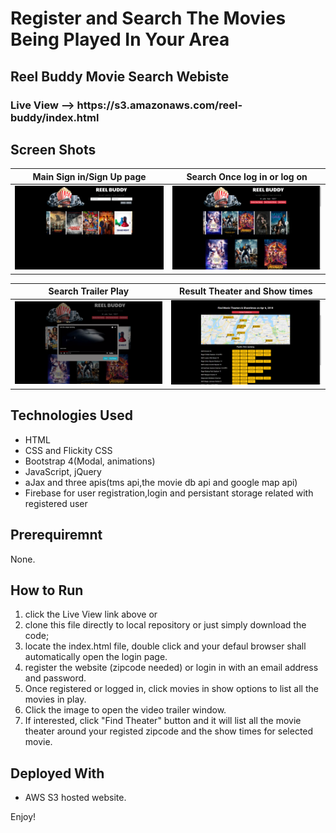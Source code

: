 # Register and Search The Movies Being Played In Your Area

<h2><strong>Reel Buddy Movie Search Webiste</strong></h2>

<h3>Live View --> https://s3.amazonaws.com/reel-buddy/index.html

<h2><strong>Screen Shots</strong></h2>

Main Sign in/Sign Up page | Search Once log in or log on
-------------|--------
![Main Image](/assets/images/screenshot1.png?raw=true"screenshot1.png") | ![Player 1 Enters Image](/assets/images/screenshot2.png?raw=true"screenshot2.png")

Search Trailer Play | Result Theater and Show times
-------------|--------
![Player 2 Enters Image](/assets/images/screenshot3.png?raw=true"screenshot3.png") | ![Player 1 Selects Image](/assets/images/screenshot4.png?raw=true"screenshot4.png")



<h2><strong>Technologies Used</strong></h2>
<ul>
    <li>HTML</li>
    <li>CSS and Flickity CSS</li>
    <li>Bootstrap 4(Modal, animations)</li>
    <li>JavaScript, jQuery</li>
    <li>aJax and three apis(tms api,the movie db api and google map api)</li>  
    <li>Firebase for user registration,login and persistant storage related with registered user</li>
</ul>  

<h2><strong>Prerequiremnt</strong></h2> None.

<h2><strong>How to Run</strong></h2>
<ol>
    <li> click the Live View link above or 
    <li> clone this file directly to local repository or just simply download the code;
    <li> locate the index.html file, double click and your defaul browser shall automatically open the login page.
    <li> register the website (zipcode needed) or login in with an email address and password. 
    <li> Once registered or logged in, click movies in show options to list all the movies in play.
    <li> Click the image to open the video trailer window.
    <li> If interested, click "Find Theater" button and it will list all the movie theater around your registed zipcode and the show times for selected movie.
</ol>

<h2><strong>Deployed With</strong></h2>
<ul>
    <li> AWS S3 hosted website. 
</ul>

Enjoy!